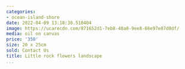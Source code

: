 ```yaml
---
categories:
- ocean-island-shore
date: 2022-04-09 13:18:38.510404
image: https://ucarecdn.com/871652d1-7eb8-48a0-9ee8-66e97e87d0df/
media: oil on canvas
price: '350'
size: 20 x 25cm
sold: Contact Us
title: Little rock flowers landscape
...
```

